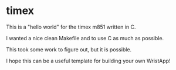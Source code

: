# timex

This is a "hello world" for the timex m851 written in C.

I wanted a nice clean Makefile and to use C as much as possible.

This took some work to figure out, but it is possible.

I hope this can be a useful template for building your own WristApp!
